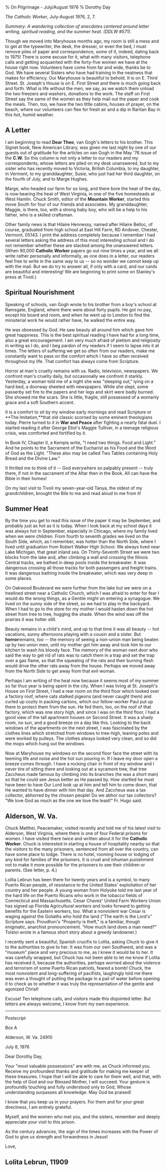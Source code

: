 % On Pilgrimage - July/August 1976
% Dorothy Day

*The Catholic Worker*, July-August 1976, 2, 7.

*Summary: A wandering collection of anecdotes centered around letter
writing, spiritual reading, and the summer heat. (DDLW \#571).*

Though we moved into Maryhouse months ago, my room is still a mess and
to get at the typewriter, the desk, the dresser, or even the bed, I must
remove piles of paper and correspondence, some of it, indeed, dating
back to 1975! There is some excuse for it, what with many visitors,
telephone calls and getting acquainted with the forty-five women we have
at the house right now. Volunteers have come from far and wide, thanks
be to God. We have several Sisters who have had training in the neatness
that makes for efficiency. Our Maryhouse is beautiful to behold. It is
on E. Third Street. St. Joseph's House is on E. First Street and there
is much going back and forth. What is life without the men, we say, as
we watch them unload the two freezers and washers, donations to the
work. The staff on First Street say the same of the women as they help
mail out the paper and cook the meals. Then, too, we have the two little
cabins, houses of prayer, on the beach, where our volunteers can flee
for fresh air and a dip in Raritan Bay in this hot, humid weather.

A Letter
--------

I am beginning to read **Dear Theo**, van Gogh's letters to his brother.
This Signet book, New American Library, was given me last night by one
of our guests out of gratitude for the articles on van Gogh in the May
'76 issue of the **C.W.** So this column is not only a letter to our
readers and my correspondents, whose letters are piled on my desk
unanswered, but to my sister who has recently moved to Victoria, British
Columbia, to my daughter, in Vermont, to my granddaughter, Susie, who
just had her third daughter, on the fourth of July, and to Marge Hughes.

Marge, who headed our farm for so long, and there bore the heat of the
day, is now bearing the heat of West Virginia, in one of the five
homesteads at West Hamlin. Chuck Smith, editor of the **Mountain
Worker**, started this move South for four of our friends and
associates. My granddaughter, Maggie, is there, too, with a strong baby
boy, who will be a help to his father, who is a skilled craftsman.

Other family news is that Hilaire Hennessy, named after Hilaire Belloc,
of course, graduated from high school at East Hill Farm, RD Andover,
Chester, Vermont, 05143. I print the address completely because I
remember I had several letters asking the address of this most
interesting school and I do not remember whether these are stacked among
the unanswered letters. (When 90,000 **Catholic Worker** papers go out
nine times a year, and we all write rather personally and informally, as
one does in a letter, our readers feel free to write in the same way to
us -- so no wonder we cannot keep up with the mail. But we do try to
answer all, if only with a card, and our cards are beautiful and
interesting! We are beginning to print some on Stanley's press at
Tivoli.)

Spiritual Nourishment
---------------------

Speaking of schools, van Gogh wrote to his brother from a boy's school
at Ramsgate, England, where there were about forty pupils. He got no
pay, except his board and room, and when he went up to London to find
the ministerial work he would rather have, he walked the entire way.

He was obsessed by God. He saw beauty all around him which gave him
great happiness. This is the best spiritual reading I have had for a
long time, also a great encouragement. I am very much afraid of pietism
and religiosity in writing as I do, and I beg pardon of my readers if I
seem to lapse into it at times. The letters of suffering we get so often
from our readers, make me constantly want to pass on the comfort which I
have so often received throughout my life. That comfort has always come
from Scripture.

Horror at man's cruelty remains with us. Radio, television, newspapers.
We confront man's cruelty daily, but occasionally we confront it
starkly. Yesterday, a woman told me of a night she was "sleeping out,"
lying on a hard bed, a doorway sheeted with newspapers. While she slept,
some passerby set fire to the papers and her legs and skirt were badly
burned. She showed me the scars. She is little, fragile, still possessed
of a womanly grace and a soft Southern accent.

It is a comfort to sit by my window early mornings and read Scripture or
**The Imitation,**that old classic scorned by some eminent theologians
today. Pierre turned to it in **War and Peace** after fighting a nearly
fatal duel. I started reading it after George Eliot's Maggie Tulliver,
in a teenage religious crisis, was comforted and fortified by it.

In Book IV, Chapter II, a Kempis write, "I need two things. Food and
Light." And he points to the Sacrament of the Eucharist as his Food and
the Word of God as the Light. "These also may be called Two Tables
containing Holy Bread and the Divine Law."

It thrilled me to think of it -- God everywhere so palpably present --
truly there, if not in the sacrament of the Altar then in the Book. All
can have the Bible in their homes!

On my last visit to Tivoli my seven-year-old Tanya, the oldest of my
grandchildren, brought the Bile to me and read aloud to me from it!

Summer Heat
-----------

By the time you get to read this issue of the paper it may be September,
and probably just as hot as it is today. When I look back at my school
days it was always hot in September, especially in Chicago, where my
family lived when we were children. From fourth to seventh grades we
lived on the South Side, which, as I remember, was hotter than the North
Side, where I lived until graduation from Robert Walker High School. We
always lived near Lake Michigan, that great inland sea. On
Thirty-Seventh Street we were two blocks from the lake and, after
climbing a wall and crossing the Illinois Central tracks, we bathed in
deep pools inside the breakwater. It was dangerous crossing all those
tracks for both passengers and freight trains. It was dangerous bathing
inside the breakwater, which was very deep in some places.

On Oakwood Boulevard we were further from the lake but we were on a
treelined street near a Catholic Church, which I was afraid to enter for
fear I would do the wrong things, as a Gentile might on entering a
synagogue. We lived on the sunny side of the street, so we had to play
in the backyard. When I had to go to the store for my mother I would
hasten down the hot street from tree to tree, hugging the shade. When
the wind was off the prairies it was hotter still.

Beauty remains in a child's mind, and up to that time it was all beauty
-- hot vacations, sunny afternoons playing with a cousin and a sister.
But **horror**remains, too -- the memory of seeing a non-union man being
beaten up by two union men, until my mother got him away and took him to
our kitchen to wash his bloody face. The memory of the woman next door
who said the way to get rid of rats was to catch them in a trap and set
the trap over a gas flame, so that the squealing of the rats and their
burning flesh would drive the other rats away from the house. Perhaps we
moved away from the North Side to get away from that evil woman.

Perhaps I am writing of the heat now because it seems most of my summer
so far thus year is being spent in the city. When I was living at St.
Joseph's House on First Street, I had a rear room on the third floor
which looked over a factory roof, where cats stalked pigeons (and never
caught them) and curled up cozily in packing cartons, which our
fellow-worker Paul put up there to protect them from the sun. He fed
them, too, on the roof of that factory, which was one story high, and
since I was on the third floor, I had a good view of the tall apartment
houses on Second Street. It was a shady room, no sun, and a good breeze
on a day like this. Looking to the back windows of the apartments on the
next street, I was fascinated by the clothes lines which stretched from
windows to tree-high, leaning poles and were worked by pulleys. The
clothes always looked very clean, and so did the mops which hung out the
windows.

Now at Maryhouse my windows on the second floor face the street with its
teeming life and noise and the hot sun pouring in. If I leave my door
open a breeze comes through. I have a rocking chair in front of my
window and I never tire of sitting there and looking out at a sycamore
tree, that tree Zaccheus made famous by climbing into its branches (he
was a short man) so that he could see Jesus better as He passed by. How
startled he must have been to have Our Lord look up at him and tell him
to come down, that He wanted to have dinner with him that day. And
Zaccheus was a tax collector, abhorred by the chosen people! Do we abhor
our tax collectors? "We love God as much as the one we love the least!"
Fr. Hugo said.

Alderson, W. Va.
----------------

Chuck Matthei, Peacemaker, visited recently and told me of his latest
visit to Alderson, West Virginia, where there is one of four Federal
prisons for women. I have visited there twice and written about it for
the **Catholic Worker**. Chuck is interested in starting a house of
hospitality nearby so that the visitors to the many prisoners, sentenced
from all over the country, can have some place to lodge. There is no
hotel, rooming house or lodging of any kind for families of the
prisoners. It is cruel and inhuman punishment not to make it more
possible for the prisoners to see their children or parents. (See
letter, p. 4.)

Lolita Lebrun has been there for twenty years and is a symbol, to many
Puerto Rican people, of resistance to the United States' exploitation of
her country and her people. A young woman from Holyoke told me last year
of the hard life on the Puerto Ricans who work in the tobacco fields of
Connecticut and Massachusetts. Cesar Chavez' United Farm Workers Union
has signed up Florida Agricultural workers and looks forward to getting
benefits for the Eastern workers, too. What a nonviolent war Cesar is
waging against the Goliaths who hold the land ("The earth is the Lord's"
Scripture says. Proudhon's "Property is theft," is a familiar, though
enigmatic, anarchist pronouncement. "How much land does a man need?"
Tolstoi wrote in a famous short story about a greedy landowner.)

I recently sent a beautiful, Spanish crucifix to Lolita, asking Chuck to
give it to the authorities to give to her. It was from our own
Southwest, and was a "museum" piece and very precious to me, as I knew
it would be to her. It was carefully wrapped, but Chuck has not been
able to let me know if Lolita has received it, because the authorities,
perhaps worried about the violence and terrorism of some Puerto Rican
patriots, feared a bomb! Chuck, the most nonviolent and long-suffering
of pacifists, laughingly told me there was even a thought of putting the
package in a pail of water before opening it to check as to whether it
was truly the representation of the gentle and agonized Christ!

Excuse! Ten telephone calls, and visitors made this disjointed letter.
But letters are always welcome, I know from my own experience.

******

Postscript

Box A

Alderson, W. Va. 24910

July 8, 1976

Dear Dorothy Day,

Your "most valuable possessions" are with me, as Chuck informed you.
Receive my profoundest thanks and gratitude for making me keeper of
these treasures. I hope that I will be able to care for them well, and
that, with the help of God and our Blessed Mother, I will succeed. Your
gesture is profoundly touching and fully understood only to God, Whose
understanding surpasses all knowledge. May God be praised!

I know that you keep us in your prayers. For them and for your great
directness, I am entirely grateful.

Myself, and the women who met you, and the sisters, remember and deeply
appreciate your visit to this prison.

As the century advances, the sign of the times increases with the Power
of God to give us strength and forwardness in Jesus!

Love,

Lolita Lebrun, 11909
--------------------
